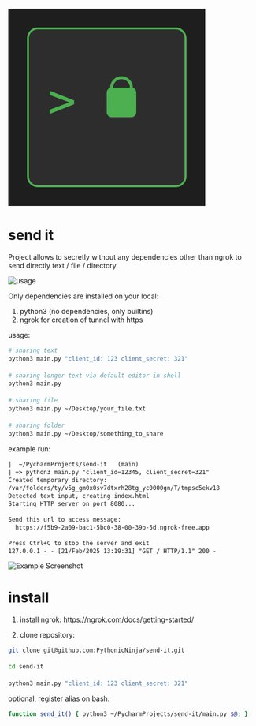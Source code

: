 ![Logo](logo.svg) 
# send it

Project allows to secretly without any dependencies other than ngrok to send directly text / file / directory.

![usage](send_it.gif)

Only dependencies are installed on your local:
1. python3 (no dependencies, only builtins)
2. ngrok for creation of tunnel with https

usage:

```bash
# sharing text
python3 main.py "client_id: 123 client_secret: 321"

# sharing longer text via default editor in shell
python3 main.py

# sharing file
python3 main.py ~/Desktop/your_file.txt

# sharing folder
python3 main.py ~/Desktop/something_to_share

```

example run:
```
|  ~/PycharmProjects/send-it   (main)
| => python3 main.py "client_id=12345, client_secret=321"
Created temporary directory: /var/folders/ty/v5g_gm0x0sv7dtxrh28tg_yc0000gn/T/tmpsc5ekv18
Detected text input, creating index.html
Starting HTTP server on port 8080...

Send this url to access message:
  https://f5b9-2a09-bac1-5bc0-38-00-39b-5d.ngrok-free.app

Press Ctrl+C to stop the server and exit
127.0.0.1 - - [21/Feb/2025 13:19:31] "GET / HTTP/1.1" 200 -
```

![Example Screenshot](https://i.imgur.com/5q7kz5v.png)


# install

1. install ngrok:
https://ngrok.com/docs/getting-started/

2. clone repository:
```bash
git clone git@github.com:PythonicNinja/send-it.git

cd send-it

python3 main.py "client_id: 123 client_secret: 321"
```

optional, register alias on bash:

```bash
function send_it() { python3 ~/PycharmProjects/send-it/main.py $@; }
```
